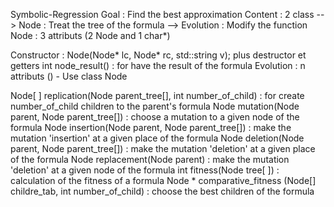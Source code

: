 Symbolic-Regression
Goal : Find the best approximation
Content : 2 class --> Node : Treat the tree of the formula
		  --> Evolution : Modify the function
Node : 3 attributs (2 Node and 1 char*)

Constructor : Node(Node* lc, Node* rc, std::string v); plus destructor et getters
int node_result() : for have the result of the formula
Evolution : n attributs () - Use class Node

Node[ ] replication(Node parent_tree[], int number_of_child) : for create number_of_child children to the parent's formula
Node mutation(Node parent, Node parent_tree[]) : choose a mutation to a given node of the formula
Node insertion(Node parent, Node parent_tree[]) : make the mutation 'insertion' at a given place of the formula
Node deletion(Node parent, Node parent_tree[]) : make the mutation 'deletion' at a given place of the formula
Node replacement(Node parent) : make the mutation 'deletion' at a given node of the formula
int fitness(Node tree[ ]) : calculation of the fitness of a formula
Node * comparative_fitness (Node[] childre_tab, int number_of_child) : choose the best children of the formula
